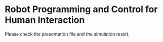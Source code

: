 # Robot Programming and Control for Human Interaction
Please check the presentation file and the simulation result.



